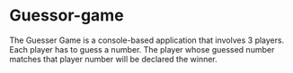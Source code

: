 # Guessor-game
The Guesser Game is a console-based application that involves 3 players. Each player has to guess a number.
The player whose guessed number matches that player number will be declared the winner.  
